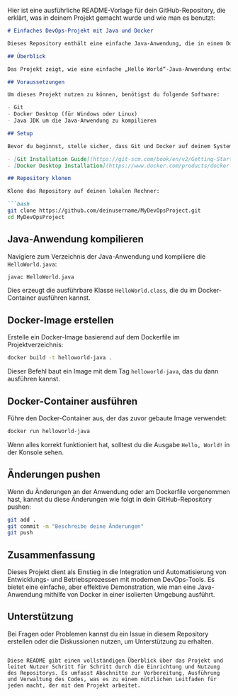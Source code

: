 Hier ist eine ausführliche README-Vorlage für dein GitHub-Repository, die erklärt, was in deinem Projekt gemacht wurde und wie man es benutzt:

```markdown
# Einfaches DevOps-Projekt mit Java und Docker

Dieses Repository enthält eine einfache Java-Anwendung, die in einem Docker-Container ausgeführt wird. Es dient als Einstieg in DevOps-Praktiken, einschließlich der Verwendung von Git, GitHub, Docker und grundlegender Java-Entwicklung.

## Überblick

Das Projekt zeigt, wie eine einfache „Hello World“-Java-Anwendung entwickelt, in einem Docker-Container dockerisiert und schließlich über GitHub verwaltet wird. Dieses Beispiel bietet eine praktische Einführung in die Automatisierung von Entwicklungs- und Betriebsprozessen.

## Voraussetzungen

Um dieses Projekt nutzen zu können, benötigst du folgende Software:

- Git
- Docker Desktop (für Windows oder Linux)
- Java JDK um die Java-Anwendung zu kompilieren

## Setup

Bevor du beginnst, stelle sicher, dass Git und Docker auf deinem System installiert und richtig konfiguriert sind. Informationen zur Installation findest du in den offiziellen Dokumentationen:

- [Git Installation Guide](https://git-scm.com/book/en/v2/Getting-Started-Installing-Git)
- [Docker Desktop Installation](https://www.docker.com/products/docker-desktop)

## Repository klonen

Klone das Repository auf deinen lokalen Rechner:

```bash
git clone https://github.com/deinusername/MyDevOpsProject.git
cd MyDevOpsProject
```

## Java-Anwendung kompilieren

Navigiere zum Verzeichnis der Java-Anwendung und kompiliere die `HelloWorld.java`:

```bash
javac HelloWorld.java
```

Dies erzeugt die ausführbare Klasse `HelloWorld.class`, die du im Docker-Container ausführen kannst.

## Docker-Image erstellen

Erstelle ein Docker-Image basierend auf dem Dockerfile im Projektverzeichnis:

```bash
docker build -t helloworld-java .
```

Dieser Befehl baut ein Image mit dem Tag `helloworld-java`, das du dann ausführen kannst.

## Docker-Container ausführen

Führe den Docker-Container aus, der das zuvor gebaute Image verwendet:

```bash
docker run helloworld-java
```

Wenn alles korrekt funktioniert hat, solltest du die Ausgabe `Hello, World!` in der Konsole sehen.

## Änderungen pushen

Wenn du Änderungen an der Anwendung oder am Dockerfile vorgenommen hast, kannst du diese Änderungen wie folgt in dein GitHub-Repository pushen:

```bash
git add .
git commit -m "Beschreibe deine Änderungen"
git push
```

## Zusammenfassung

Dieses Projekt dient als Einstieg in die Integration und Automatisierung von Entwicklungs- und Betriebsprozessen mit modernen DevOps-Tools. Es bietet eine einfache, aber effektive Demonstration, wie man eine Java-Anwendung mithilfe von Docker in einer isolierten Umgebung ausführt.

## Unterstützung

Bei Fragen oder Problemen kannst du ein Issue in diesem Repository erstellen oder die Diskussionen nutzen, um Unterstützung zu erhalten.
```

Diese README gibt einen vollständigen Überblick über das Projekt und leitet Nutzer Schritt für Schritt durch die Einrichtung und Nutzung des Repositorys. Es umfasst Abschnitte zur Vorbereitung, Ausführung und Verwaltung des Codes, was es zu einem nützlichen Leitfaden für jeden macht, der mit dem Projekt arbeitet.
